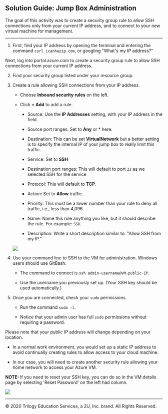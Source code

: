 ## Solution Guide: Jump Box Administration

The goal of this activity was to create a security group rule to allow SSH connections only from your current IP address, and to connect to your new virtual machine for management.

---

1. First, find your IP address by opening the terminal and entering the command `curl icanhazip.com`, or googling "What's my IP address?" 


Next, log into portal.azure.com to create a security group rule to allow SSH connections from your current IP address.

2. Find your security group listed under your resource group.

3. Create a rule allowing SSH connections from your IP address. 

    - Choose **Inbound security rules** on the left.

    - Click **+ Add** to add a rule.

        - Source: Use the **IP Addresses** setting, with your IP address in the field.

        - Source port ranges: Set to **Any** or * here.

		- Destination: This can be set **VirtualNetwork** but a better setting is to specify the internal IP of your jump box to really limit this traffic.


        - Service: Set to **SSH**

        - Destination port ranges: This will default to port `22` as we selected SSH for the service

        - Protocol: This will default to **TCP**.

        - Action: Set to **Allow** traffic.

        - Priority: This must be a lower number than your rule to deny all traffic, i.e., less than 4,096. 

        - Name: Name this rule anything you like, but it should describe the rule. For example: `SSH`.

        - Description: Write a short description similar to: "Allow SSH from my IP." 


	![](../../../Images/limit-ip.png)


4. Use your command line to SSH to the VM for administration. Windows users should use GitBash.

    - The command to connect is `ssh admin-username@VM-public-IP`.

    - Use the username you previously set up. (Your SSH key should be used automatically.)

5. Once you are connected, check your `sudo` permissions.
    
    - Run the command `sudo -l`.

    - Notice that your admin user has full `sudo` permissions without requiring a password.

Please note that your public IP address will change depending on your location. 

-  In a normal work environment, you would set up a static IP address to avoid continually creating rules to allow access to your cloud machine. 

 - In our case, you will need to create another security rule allowing your home network to access your Azure VM. 


**NOTE:** If you need to reset your SSH key, you can do so in the VM details page by selecting 'Reset Password' on the left had column.

![](Images/SSH-Jump/password-reset.png)

---
© 2020 Trilogy Education Services, a 2U, Inc. brand. All Rights Reserved. 
